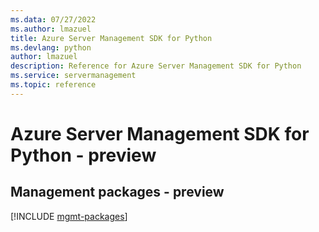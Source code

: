```yaml
---
ms.data: 07/27/2022
ms.author: lmazuel
title: Azure Server Management SDK for Python
ms.devlang: python
author: lmazuel
description: Reference for Azure Server Management SDK for Python
ms.service: servermanagement
ms.topic: reference
---
```

# Azure Server Management SDK for Python - preview

## Management packages - preview
[!INCLUDE [mgmt-packages](server-management-mgmt-index.md)]
